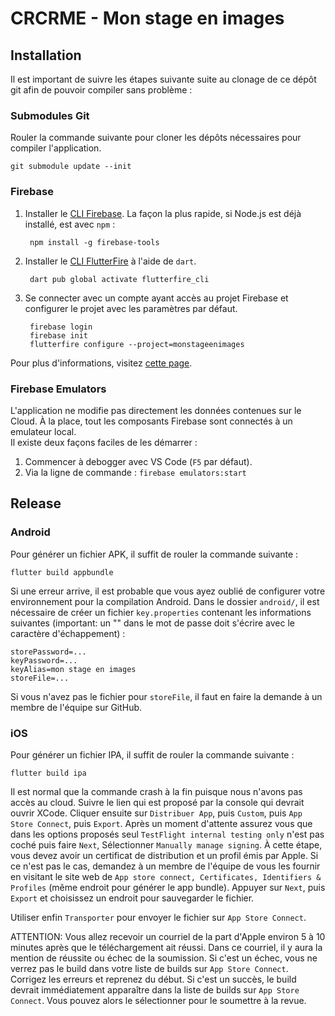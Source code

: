 # CRCRME - Mon stage en images

## Installation

Il est important de suivre les étapes suivante suite au clonage de ce dépôt git afin de pouvoir compiler sans problème :  

### Submodules Git

Rouler la commande suivante pour cloner les dépôts nécessaires pour compiler l'application.

    git submodule update --init

### Firebase

1. Installer le [CLI Firebase](https://firebase.google.com/docs/cli#setup_update_cli). La façon la plus rapide, si Node.js est déjà installé, est avec `npm` :    

        npm install -g firebase-tools

2. Installer le [CLI FlutterFire](https://pub.dev/packages/flutterfire_cli) à l'aide de `dart`.

        dart pub global activate flutterfire_cli

3. Se connecter avec un compte ayant accès au projet Firebase et configurer le projet avec les paramètres par défaut.

        firebase login
        firebase init
        flutterfire configure --project=monstageenimages

Pour plus d'informations, visitez [cette page](https://firebase.google.com/docs/flutter/setup).

### Firebase Emulators

L'application ne modifie pas directement les données contenues sur le Cloud. À la place, tout les composants Firebase sont connectés à un emulateur local.  
Il existe deux façons faciles de les démarrer :

1. Commencer à debogger avec VS Code (`F5` par défaut).
2. Via la ligne de commande : `firebase emulators:start`

## Release

### Android

Pour générer un fichier APK, il suffit de rouler la commande suivante :

    flutter build appbundle

Si une erreur arrive, il est probable que vous ayez oublié de configurer votre environnement pour la compilation Android. Dans le dossier `android/`, il est nécessaire de créer un fichier `key.properties` contenant les informations suivantes (important: un "\" dans le mot de passe doit s'écrire avec le caractère d'échappement) :

    storePassword=...  
    keyPassword=...
    keyAlias=mon stage en images
    storeFile=...

Si vous n'avez pas le fichier pour `storeFile`, il faut en faire la demande à un membre de l'équipe sur GitHub.

### iOS

Pour générer un fichier IPA, il suffit de rouler la commande suivante :

    flutter build ipa

Il est normal que la commande crash à la fin puisque nous n'avons pas accès au cloud. Suivre le lien qui est proposé par la console qui devrait ouvrir XCode. Cliquer ensuite sur `Distribuer App`, puis `Custom`, puis `App Store Connect`, puis `Export`. Après un moment d'attente assurez vous que dans les options proposés seul `TestFlight internal testing only` n'est pas coché puis faire `Next`, Sélectionner `Manually manage signing`. 
À cette étape, vous devez avoir un certificat de distribution et un profil émis par Apple. Si ce n'est pas le cas, demandez à un membre de l'équipe de vous les fournir en visitant le site web de `App store connect, Certificates, Identifiers & Profiles` (même endroit pour générer le app bundle). Appuyer sur `Next`, puis `Export` et choisissez un endroit pour sauvegarder le fichier.

Utiliser enfin `Transporter` pour envoyer le fichier sur `App Store Connect`.

ATTENTION: Vous allez recevoir un courriel de la part d'Apple environ 5 à 10 minutes après que le téléchargement ait réussi. Dans ce courriel, il y aura la mention de réussite ou échec de la soumission. Si c'est un échec, vous ne verrez pas le build dans votre liste de builds sur `App Store Connect`. Corrigez les erreurs et reprenez du début. Si c'est un succès, le build devrait immédiatement apparaître dans la liste de builds sur `App Store Connect`. Vous pouvez alors le sélectionner pour le soumettre à la revue.